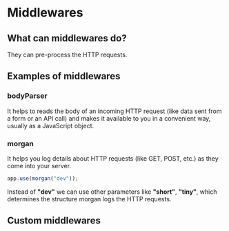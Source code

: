 # Middlewares

## What can middlewares do?

They can pre-process the HTTP requests.

## Examples of middlewares

### bodyParser

It helps to reads the body of an incoming HTTP request (like data sent from a form or an API call) and makes it available to you in a convenient way, usually as a JavaScript object.

### morgan

It helps you log details about HTTP requests (like GET, POST, etc.) as they come into your server.
```js
app.use(morgan("dev"));
```
Instead of **"dev"** we can use other parameters like **"short"**, **"tiny"**, which determines the structure morgan logs the HTTP requests.

## Custom middlewares

